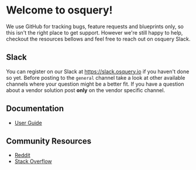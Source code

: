 # Welcome to osquery!

We use GitHub for tracking bugs, feature requests and blueprints only, so this isn't the right
place to get support. However we're still happy to help, checkout the resources bellows and feel
free to reach out on osquery Slack.

## Slack

You can register on our Slack at https://slack.osquery.io if you haven't done so yet. Before posting
to the `general` channel take a look at other available channels where your question might be a
better fit. If you have a question about a vendor solution post **only** on the vendor specific
channel.

## Documentation

* [User Guide](https://osquery.readthedocs.io/en/stable/)

## Community Resources

* [Reddit](https://www.reddit.com/r/osquery/)
* [Stack Overflow](https://stackoverflow.com/tags/osquery)

